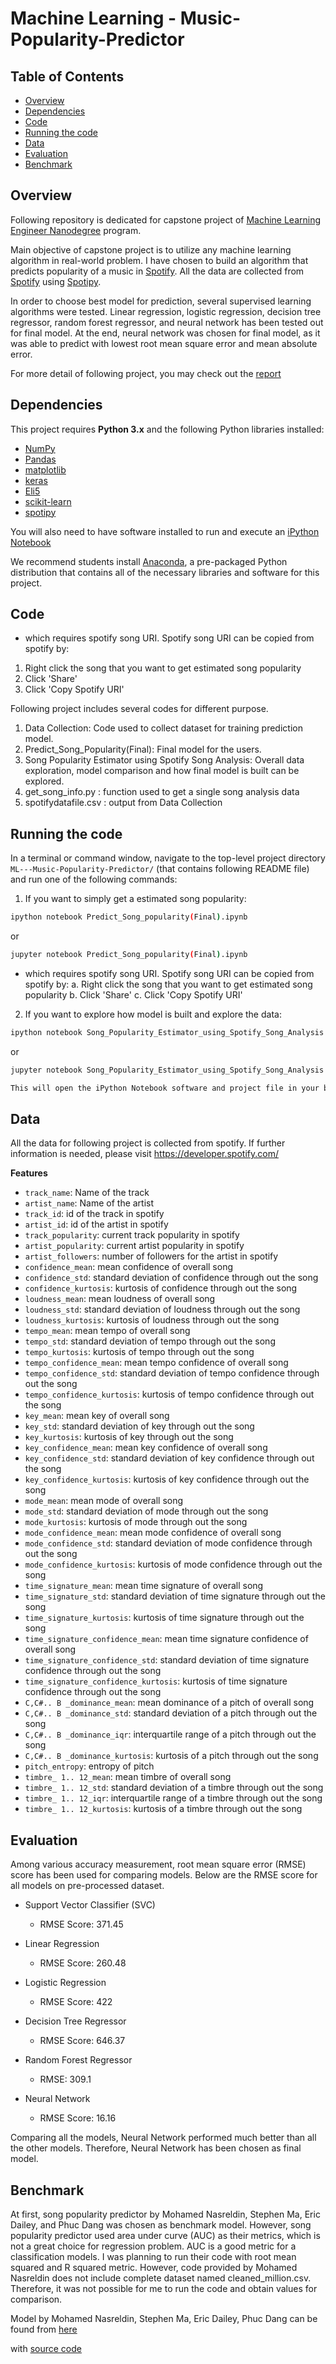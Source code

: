 # Machine Learning - Music-Popularity-Predictor

## Table of Contents
- [Overview](#Overview)
- [Dependencies](#Dependencies)
- [Code](#Code)
- [Running the code](#Running-the-code)
- [Data](#Data)
- [Evaluation](#Evaluation)
- [Benchmark](#Benchmark)

## Overview
Following repository is dedicated for capstone project of [Machine Learning Engineer Nanodegree](https://www.udacity.com/course/machine-learning-engineer-nanodegree--nd009t) program.

Main objective of capstone project is to utilize any machine learning algorithm in real-world problem. I have chosen to build an algorithm that predicts popularity of a music in [Spotify](https://www.spotify.com/). All the data are collected from [Spotify](https://www.spotify.com/) using [Spotipy](https://spotipy.readthedocs.io/en/2.6.1/).

In order to choose best model for prediction, several supervised learning algorithms were tested. Linear regression, logistic regression, decision tree regressor, random forest regressor, and neural network has been tested out for final model. At the end, neural network was chosen for final model, as it was able to predict with lowest root mean square error and mean absolute error.

For more detail of following project, you may check out the [report](https://github.com/KibaekJeong/ML---Music-Popularity-Predictor/blob/master/Capstone%20Report.pdf)

## Dependencies

This project requires **Python 3.x** and the following Python libraries installed:

- [NumPy](http://www.numpy.org/)
- [Pandas](http://pandas.pydata.org)
- [matplotlib](http://matplotlib.org/)
- [keras](https://keras.io/)
- [Eli5](https://eli5.readthedocs.io/en/latest/)
- [scikit-learn](http://scikit-learn.org/stable/)
- [spotipy](https://spotipy.readthedocs.io/)

You will also need to have software installed to run and execute an [iPython Notebook](http://ipython.org/notebook.html)

We recommend students install [Anaconda](https://www.continuum.io/downloads), a pre-packaged Python distribution that contains all of the necessary libraries and software for this project.

## Code


* which requires spotify song URI. Spotify song URI can be copied from spotify by:
1. Right click the song that you want to get estimated song popularity
2. Click 'Share'
3. Click 'Copy Spotify URI'


Following project includes several codes for different purpose.
1. Data Collection: Code used to collect dataset for training prediction model.
2. Predict_Song_Popularity(Final): Final model for the users.
3. Song Popularity Estimator using Spotify Song Analysis: Overall data exploration, model comparison and how final model is built can be explored.
4. get_song_info.py : function used to get a single song analysis data
5. spotifydatafile.csv : output from Data Collection


## Running the code

In a terminal or command window, navigate to the top-level project directory `ML---Music-Popularity-Predictor/` (that contains following README file) and run one of the following commands:


1. If you want to simply get a estimated song popularity:
```bash
ipython notebook Predict_Song_popularity(Final).ipynb
```  
or
```bash
jupyter notebook Predict_Song_popularity(Final).ipynb
```
* which requires spotify song URI. Spotify song URI can be copied from spotify by:
a. Right click the song that you want to get estimated song popularity
b. Click 'Share'
c. Click 'Copy Spotify URI'

2. If you want to explore how model is built and explore the data:
```bash
ipython notebook Song_Popularity_Estimator_using_Spotify_Song_Analysis.ipynb
```  
or
```bash
jupyter notebook Song_Popularity_Estimator_using_Spotify_Song_Analysis.ipynb

This will open the iPython Notebook software and project file in your browser.
```

## Data

All the data for following project is collected from spotify. If further information is needed, please visit https://developer.spotify.com/

**Features**

- `track_name`: Name of the track
- `artist_name`: Name of the artist
- `track_id`: id of the track in spotify
- `artist_id`: id of the artist in spotify
- `track_popularity`: current track popularity in spotify
- `artist_popularity`: current artist popularity in spotify
- `artist_followers`: number of followers for the artist in spotify
- `confidence_mean`: mean confidence of overall song
- `confidence_std`: standard deviation of confidence through out the song
- `confidence_kurtosis`: kurtosis of confidence through out the song
- `loudness_mean`: mean loudness of overall song
- `loudness_std`: standard deviation of loudness through out the song
- `loudness_kurtosis`: kurtosis of loudness through out the song
- `tempo_mean`: mean tempo of overall song
- `tempo_std`: standard deviation of tempo through out the song
- `tempo_kurtosis`: kurtosis of tempo through out the song
- `tempo_confidence_mean`: mean tempo confidence of overall song
- `tempo_confidence_std`: standard deviation of tempo confidence through out the song
- `tempo_confidence_kurtosis`: kurtosis of tempo confidence through out the song
- `key_mean`: mean key of overall song
- `key_std`: standard deviation of key through out the song
- `key_kurtosis`: kurtosis of key through out the song
- `key_confidence_mean`: mean key confidence of overall song
- `key_confidence_std`: standard deviation of key confidence through out the song
- `key_confidence_kurtosis`: kurtosis of key confidence through out the song
- `mode_mean`: mean mode of overall song
- `mode_std`: standard deviation of mode through out the song
- `mode_kurtosis`: kurtosis of mode through out the song
- `mode_confidence_mean`: mean mode confidence of overall song
- `mode_confidence_std`: standard deviation of mode confidence through out the song
- `mode_confidence_kurtosis`: kurtosis of mode confidence through out the song
- `time_signature_mean`: mean time signature of overall song
- `time_signature_std`: standard deviation of time signature through out the song
- `time_signature_kurtosis`: kurtosis of time signature through out the song
- `time_signature_confidence_mean`: mean time signature confidence of overall song
- `time_signature_confidence_std`: standard deviation of time signature confidence through out the song
- `time_signature_confidence_kurtosis`: kurtosis of time signature confidence through out the song
- `C,C#.. B _dominance_mean`: mean dominance of a pitch of overall song
- `C,C#.. B _dominance_std`: standard deviation of a pitch through out the song
- `C,C#.. B _dominance_iqr`: interquartile range of a pitch through out the song
- `C,C#.. B _dominance_kurtosis`: kurtosis of a pitch through out the song
- `pitch_entropy`: entropy of pitch
- `timbre_ 1.. 12_mean`: mean timbre of overall song
- `timbre_ 1.. 12_std`: standard deviation of a timbre through out the song
- `timbre_ 1.. 12_iqr`: interquartile range of a timbre through out the song
- `timbre_ 1.. 12_kurtosis`: kurtosis of a timbre through out the song

## Evaluation
Among various accuracy measurement, root mean square error (RMSE) score has been used for comparing models. Below are the RMSE score for all models on pre-processed dataset.

- Support Vector Classifier (SVC)
  - RMSE Score: 371.45

- Linear Regression
  - RMSE Score: 260.48

- Logistic Regression
  - RMSE Score: 422

- Decision Tree Regressor
  - RMSE Score: 646.37

- Random Forest Regressor
  - RMSE: 309.1

- Neural Network
  - RMSE Score: 16.16

Comparing all the models, Neural Network performed much better than all the other models. Therefore, Neural Network has been chosen as final model.

## Benchmark

At first, song popularity predictor by Mohamed Nasreldin, Stephen Ma, Eric Dailey, and Phuc Dang was chosen as benchmark model. However, song popularity predictor used area under curve (AUC) as their metrics, which is not a great choice for regression problem. AUC is a good metric for a classification models. I was planning to run their code with root mean squared and R squared metric. However, code provided by Mohamed Nasreldin does not include complete dataset named cleaned_million.csv. Therefore, it was not possible for me to run the code and obtain values for comparison.

Model by Mohamed Nasreldin, Stephen Ma, Eric Dailey, Phuc Dang can be found from [here](https://towardsdatascience.com/song-popularity-predictor-1ef69735e380)

with [source code](https://github.com/manasreldin/Song-Popularity-Predictor)
